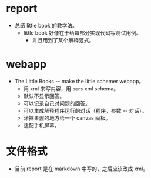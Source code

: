 # report

- 总结 little book 的教学法。
  - little book 好像在于给每部分实现代码写测试用例。
    - 并且用到了某个解释范式。

# webapp

- The Little Books -- make the little schemer webapp。
  - 用 xml 来写内容，用 `pers` xml schema。
  - 默认不显示回答。
  - 可以记录自己对问题的回答。
  - 可以生成解释程序运行的对话（程序，参数 -- 对话）。
  - 涂抹果酱的地方给一个 canvas 画板。
  - 适配手机屏幕。

# 文件格式

- 目前 report 是在 markdown 中写的，之后应该改成 xml。
